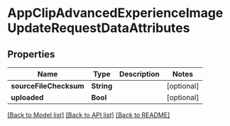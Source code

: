 # AppClipAdvancedExperienceImageUpdateRequestDataAttributes

## Properties
Name | Type | Description | Notes
------------ | ------------- | ------------- | -------------
**sourceFileChecksum** | **String** |  | [optional] 
**uploaded** | **Bool** |  | [optional] 

[[Back to Model list]](../README.md#documentation-for-models) [[Back to API list]](../README.md#documentation-for-api-endpoints) [[Back to README]](../README.md)


